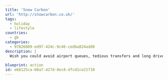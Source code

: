 ```yaml
---
title: 'Snow Carbon'
url: 'http://snowcarbon.co.uk/'
tags:
  - holiday
  - lifestyle
countries:
  - gb
categories:
  - 97826809-ed97-424c-9c46-cedba824add8
description: |
  Wish you could avoid airport queues, tedious transfers and long drives? Want to travel sustainably and enjoyably by train instead - to fantastic accommodation in the best ski resorts in the Alps? Snowcarbon is an independent guide founded by ski journalist Daniel Elkan to help you do exactly that.
  
blueprint: action
id: e68125ca-08a7-427d-8ec8-dfcd1ce21710
---
```

